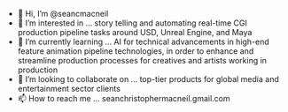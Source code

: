- 👋 Hi, I’m @seancmacneil
- 👀 I’m interested in ... story telling and automating real-time CGI production pipeline tasks around USD, Unreal Engine, and Maya
- 🌱 I’m currently learning ... AI for technical advancements in high-end feature animation pipeline technologies, in order to enhance and streamline production processes for creatives and artists working in production
- 💞️ I’m looking to collaborate on ... top-tier products for global media and entertainment sector clients
- 📫 How to reach me ... seanchristophermacneil.gmail.com

<!---
seancmacneil/seancmacneil is a ✨ special ✨ repository because its `README.md` (this file) appears on your GitHub profile.
You can click the Preview link to take a look at your changes.
--->
